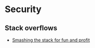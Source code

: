 # Security

## Stack overflows

 * [Smashing the stack for fun and profit](http://www.phrack.org/issues.html?issue=49&id=14&mode=txt)
